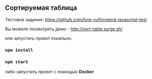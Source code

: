 ## Сортируемая таблица
Тестовое задание: https://github.com/fugr-ru/frontend-javascript-test

Вы можете посмотреть демо - http://sort-table.surge.sh/

или запустить проект локально:
### `npm install`
### `npm start`

либо запустить проект с помощью **Docker**
